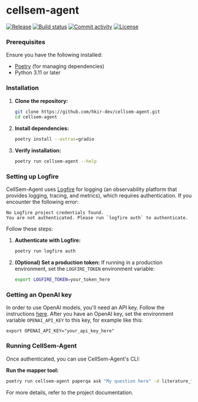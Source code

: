 # cellsem-agent

[![Release](https://img.shields.io/github/v/release/hkir-dev/cellsem-agent)](https://img.shields.io/github/v/release/hkir-dev/cellsem-agent)
[![Build status](https://img.shields.io/github/actions/workflow/status/hkir-dev/cellsem-agent/main.yml?branch=main)](https://github.com/hkir-dev/cellsem-agent/actions/workflows/main.yml?query=branch%3Amain)
[![Commit activity](https://img.shields.io/github/commit-activity/m/hkir-dev/cellsem-agent)](https://img.shields.io/github/commit-activity/m/hkir-dev/cellsem-agent)
[![License](https://img.shields.io/github/license/hkir-dev/cellsem-agent)](https://img.shields.io/github/license/hkir-dev/cellsem-agent)

### Prerequisites

Ensure you have the following installed:

- [Poetry](https://python-poetry.org/docs/#installation) (for managing dependencies)
- Python 3.11 or later

### Installation

1. **Clone the repository:**
   ```sh
   git clone https://github.com/hkir-dev/cellsem-agent.git
   cd cellsem-agent
   ```
2. **Install dependencies:**
   ```sh
   poetry install --extras=gradio
   ```
3. **Verify installation:**
   ```sh
   poetry run cellsem-agent --help
   ```
   
### Setting up Logfire

CellSem-Agent uses [Logfire](https://logfire.pydantic.dev/docs/why/) for logging (an observability platform that 
provides logging, tracing, and metrics), which requires 
authentication. If you encounter the following error:

```
No Logfire project credentials found.
You are not authenticated. Please run `logfire auth` to authenticate.
```

Follow these steps:

1. **Authenticate with Logfire:**
   ```sh
   poetry run logfire auth
   ```
2. **(Optional) Set a production token:** If running in a production environment, set the `LOGFIRE_TOKEN` environment variable:
   ```sh
   export LOGFIRE_TOKEN=your_token_here
   ```

### Getting an OpenAI key

In order to use OpenAI models, you'll need an API key. Follow the instructions 
[here](https://platform.openai.com/docs/quickstart). After you have an OpenAI key,
set the environment variable `OPENAI_API_KEY` to this key, for example like this:

```
export OPENAI_API_KEY="your_api_key_here"
```

### Running CellSem-Agent

Once authenticated, you can use CellSem-Agent's CLI:

**Run the mapper tool:**
   ```sh
   poetry run cellsem-agent paperqa ask "My question here" -d literature_folder
   ```

For more details, refer to the project documentation.

